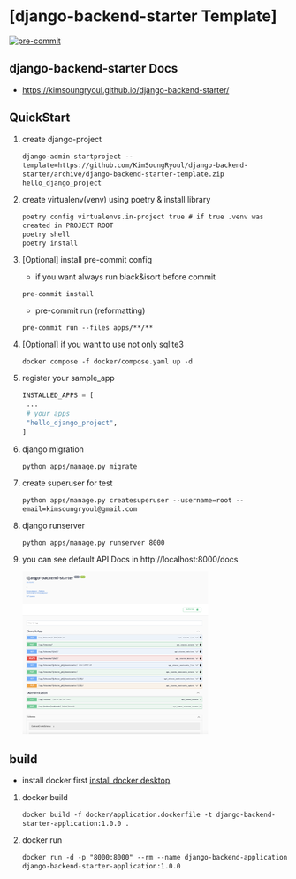 # [django-backend-starter Template]
[![pre-commit](https://img.shields.io/badge/pre--commit-enabled-brightgreen?logo=pre-commit)](https://github.com/pre-commit/pre-commit)

## django-backend-starter Docs
* https://kimsoungryoul.github.io/django-backend-starter/


## QuickStart

1. create django-project
   ~~~shell
   django-admin startproject --template=https://github.com/KimSoungRyoul/django-backend-starter/archive/django-backend-starter-template.zip  hello_django_project
   ~~~

2. create virtualenv(venv) using poetry & install library
    ~~~shell
    poetry config virtualenvs.in-project true # if true .venv was created in PROJECT ROOT
    poetry shell
    poetry install
    ~~~

3. [Optional] install pre-commit config
   * if you want always run black&isort before commit
   ~~~shell
   pre-commit install
   ~~~
   * pre-commit run (reformatting)
   ~~~shell
   pre-commit run --files apps/**/**
   ~~~

4. [Optional] if you want to use not only sqlite3
   ~~~shell
   docker compose -f docker/compose.yaml up -d
   ~~~

5. register your sample_app
   ~~~Python
   INSTALLED_APPS = [
    ...
    # your apps
    "hello_django_project",
   ]
   ~~~

6. django migration
    ~~~shell
    python apps/manage.py migrate
    ~~~

7. create superuser for test
   ~~~shell
   python apps/manage.py createsuperuser --username=root --email=kimsoungryoul@gmail.com
   ~~~

8. django runserver
    ~~~shell
    python apps/manage.py runserver 8000
    ~~~

9. you can see default API Docs in http://localhost:8000/docs

   <img src="./hello_django_backend_template.png" width="70%" height="50%">


## build
* install docker first [install docker desktop](https://www.google.com/search?q=docker+desktop&sourceid=chrome&ie=UTF-8)
1. docker build
   ~~~shell
   docker build -f docker/application.dockerfile -t django-backend-starter-application:1.0.0 .
   ~~~
2. docker run
   ~~~shell
   docker run -d -p "8000:8000" --rm --name django-backend-application django-backend-starter-application:1.0.0
   ~~~
